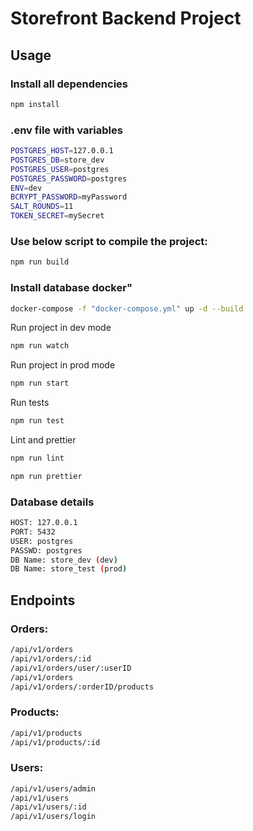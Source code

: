# Storefront Backend Project

## Usage

### Install all dependencies

```bash
npm install
```

### .env file with variables

```bash
POSTGRES_HOST=127.0.0.1
POSTGRES_DB=store_dev
POSTGRES_USER=postgres
POSTGRES_PASSWORD=postgres
ENV=dev
BCRYPT_PASSWORD=myPassword
SALT_ROUNDS=11
TOKEN_SECRET=mySecret
```

### Use below script to compile the project:

```bash
npm run build
```

### Install database docker"

```bash
docker-compose -f "docker-compose.yml" up -d --build
```

Run project in dev mode

```bash
npm run watch
```

Run project in prod mode

```bash
npm run start
```

Run tests

```bash
npm run test
```

Lint and prettier

```bash
npm run lint
```

```bash
npm run prettier
```

### Database details

```bash
HOST: 127.0.0.1
PORT: 5432
USER: postgres
PASSWD: postgres
DB Name: store_dev (dev)
DB Name: store_test (prod)
```

## Endpoints

### Orders:

```bash
/api/v1/orders
/api/v1/orders/:id
/api/v1/orders/user/:userID
/api/v1/orders
/api/v1/orders/:orderID/products
```

### Products:

```bash
/api/v1/products
/api/v1/products/:id
```

### Users:

```bash
/api/v1/users/admin
/api/v1/users
/api/v1/users/:id
/api/v1/users/login
```
